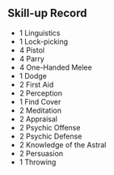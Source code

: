 Skill-up Record
---------------
- 1 Linguistics
- 1 Lock-picking
- 4 Pistol
- 4 Parry
- 4 One-Handed Melee
- 1 Dodge
- 2 First Aid
- 2 Perception
- 1 Find Cover
- 2 Meditation
- 2 Appraisal
- 2 Psychic Offense
- 2 Psychic Defense
- 2 Knowledge of the Astral
- 2 Persuasion
- 1 Throwing
